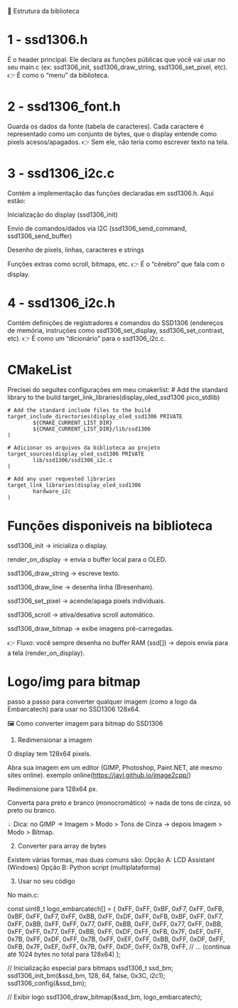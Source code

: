 📂 Estrutura da biblioteca

# 1 - ssd1306.h 
É o header principal. Ele declara as funções públicas que você vai usar no seu main.c (ex: ssd1306_init, ssd1306_draw_string, ssd1306_set_pixel, etc).
👉 É como o “menu” da biblioteca.

# 2 - ssd1306_font.h
Guarda os dados da fonte (tabela de caracteres).
Cada caractere é representado como um conjunto de bytes, que o display entende como pixels acesos/apagados.
👉 Sem ele, não teria como escrever texto na tela.

# 3 - ssd1306_i2c.c
Contém a implementação das funções declaradas em ssd1306.h.
Aqui estão:

Inicialização do display (ssd1306_init)

Envio de comandos/dados via I2C (ssd1306_send_command, ssd1306_send_buffer)

Desenho de pixels, linhas, caracteres e strings

Funções extras como scroll, bitmaps, etc.
👉 É o “cérebro” que fala com o display.

# 4 - ssd1306_i2c.h
Contém definições de registradores e comandos do SSD1306 (endereços de memória, instruções como ssd1306_set_display, ssd1306_set_contrast, etc).
👉 É como um “dicionário” para o ssd1306_i2c.c.

# CMakeList
Precisei do seguites configurações em meu cmakerlist: 
    # Add the standard library to the build
    target_link_libraries(display_oled_ssd1306
            pico_stdlib)

    # Add the standard include files to the build
    target_include_directories(display_oled_ssd1306 PRIVATE
            ${CMAKE_CURRENT_LIST_DIR}
            ${CMAKE_CURRENT_LIST_DIR}/lib/ssd1306
    )

    # Adicionar os arquivos da biblioteca ao projeto
    target_sources(display_oled_ssd1306 PRIVATE
            lib/ssd1306/ssd1306_i2c.c
    )

    # Add any user requested libraries
    target_link_libraries(display_oled_ssd1306 
            hardware_i2c
    )

# Funções disponiveis na biblioteca
ssd1306_init → inicializa o display.

render_on_display → envia o buffer local para o OLED.

ssd1306_draw_string → escreve texto.

ssd1306_draw_line → desenha linha (Bresenham).

ssd1306_set_pixel → acende/apaga pixels individuais.

ssd1306_scroll → ativa/desativa scroll automático.

ssd1306_draw_bitmap → exibe imagens pré-carregadas.

👉 Fluxo: você sempre desenha no buffer RAM (ssd[]) → depois envia para a tela (render_on_display).

# Logo/img para bitmap
passo a passo para converter qualquer imagem (como a logo da Embarcatech) para usar no SSD1306 128x64.

🖼️ Como converter imagem para bitmap do SSD1306
1. Redimensionar a imagem

O display tem 128x64 pixels.

Abra sua imagem em um editor (GIMP, Photoshop, Paint.NET, até mesmo sites online).
exemplo online(https://javl.github.io/image2cpp/)

Redimensione para 128x64 px.

Converta para preto e branco (monocromático) → nada de tons de cinza, só preto ou branco.

💡 Dica: no GIMP → Imagem > Modo > Tons de Cinza → depois Imagem > Modo > Bitmap.

2. Converter para array de bytes

Existem várias formas, mas duas comuns são:
Opção A: LCD Assistant (Windows)
Opção B: Python script (multiplataforma)

3. Usar no seu código

No main.c:

const uint8_t logo_embarcatech[] = {
  0xFF, 0xFF, 0xBF, 0xF7, 0xFF, 0xFB, 0xBF, 0xFF,
  0xF7, 0xFF, 0xBB, 0xFF, 0xDF, 0xFF, 0xFB, 0xBF,
  0xFF, 0xF7, 0xFF, 0xBB, 0xFF, 0xFF, 0x77, 0xFF,
  0xBB, 0xFF, 0xFF, 0x77, 0xFF, 0xBB, 0xFF, 0xFF,
  0x77, 0xFF, 0xBB, 0xFF, 0xDF, 0xFF, 0xFB, 0x7F,
  0xEF, 0xFF, 0x7B, 0xFF, 0xDF, 0xFF, 0x7B, 0xFF,
  0xEF, 0xFF, 0xBB, 0xFF, 0xDF, 0xFF, 0xFB, 0x7F,
  0xEF, 0xFF, 0x7B, 0xFF, 0xDF, 0xFF, 0x7B, 0xFF,
  // ... (continua até 1024 bytes no total para 128x64)
};

// Inicialização especial para bitmaps
ssd1306_t ssd_bm;
ssd1306_init_bm(&ssd_bm, 128, 64, false, 0x3C, i2c1);
ssd1306_config(&ssd_bm);

// Exibir logo
ssd1306_draw_bitmap(&ssd_bm, logo_embarcatech);